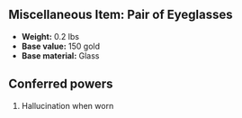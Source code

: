 ## Miscellaneous Item: Pair of Eyeglasses

- **Weight:** 0.2 lbs
- **Base value:** 150 gold
- **Base material:** Glass

## Conferred powers

1. Hallucination when worn
